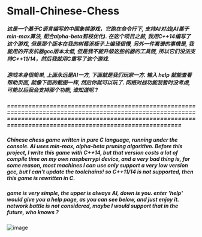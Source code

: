 # Small-Chinese-Chess

##### 这是一个基于C语言编写的中国象棋游戏，它跑在命令行下, 支持AI对战(AI基于min-max算法, 配合alpha-beta剪枝优化). 在这个项目之前, 我用C++14编写了这个游戏, 但是那个版本在我的树莓派板子上编译很慢, 另外一件离谱的事情是, 我能用的开发机器gcc版本太低, 但是我不能升级这些机器的工具链, 所以它们没法支持C++11/14，然后我就用C重写了这个游戏.

##### 游戏本身很简单, 上面永远是AI一方, 下面就是我们玩家一方. 输入 help 就能查看帮助页面, 就像下面的截图一样, 然后你就可以玩了. 网络对战功能我暂时没考虑, 可能以后我会支持那个功能, 谁知道呢 ? 

##### ================================================================================================================================================================================================================

##### Chinese chess game written in pure C language, running under the console. AI uses min-max, alpha-beta pruning algorithm. Before this project, I write this game with C++14, but that version costs a lot of compile time on my own raspberrypi device, and a very bad thing is, for some reason, most machines I can use only support a very low version gcc, but I can't update the toolchains! so C++11/14 is not supported, then this game is rewritten in C.

##### game is very simple, the upper is always AI, down is you. enter 'help' would give you a help page, as you can see below, and just enjoy it. network battle is not considered, maybe I would support that in the future, who knows ?

![image](https://github.com/yuanluo2/Small-Chinese-Chess/assets/49439486/c827e195-acf9-42bd-87ca-dd30d0b4a749)
